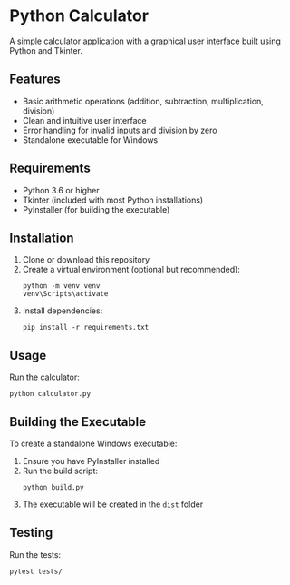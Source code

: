 # Python Calculator

A simple calculator application with a graphical user interface built using Python and Tkinter.

## Features

- Basic arithmetic operations (addition, subtraction, multiplication, division)
- Clean and intuitive user interface
- Error handling for invalid inputs and division by zero
- Standalone executable for Windows

## Requirements

- Python 3.6 or higher
- Tkinter (included with most Python installations)
- PyInstaller (for building the executable)

## Installation

1. Clone or download this repository
2. Create a virtual environment (optional but recommended):
   ```
   python -m venv venv
   venv\Scripts\activate
   ```
3. Install dependencies:
   ```
   pip install -r requirements.txt
   ```

## Usage

Run the calculator:

```
python calculator.py
```

## Building the Executable

To create a standalone Windows executable:

1. Ensure you have PyInstaller installed
2. Run the build script:
   ```
   python build.py
   ```
3. The executable will be created in the `dist` folder

## Testing

Run the tests:

```
pytest tests/
